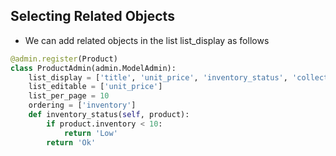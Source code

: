 ## Selecting Related Objects

- We can add related objects in the list list_display as follows

```python
@admin.register(Product)
class ProductAdmin(admin.ModelAdmin):
    list_display = ['title', 'unit_price', 'inventory_status', 'collection']
    list_editable = ['unit_price']
    list_per_page = 10
    ordering = ['inventory']
    def inventory_status(self, product):
        if product.inventory < 10:
            return 'Low'
        return 'Ok'
```
